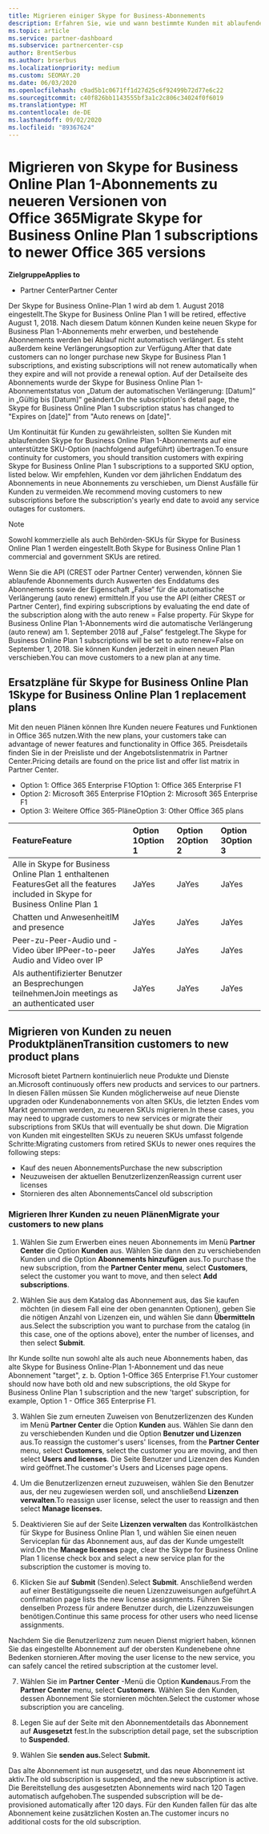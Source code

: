 ```yaml
---
title: Migrieren einiger Skype for Business-Abonnements
description: Erfahren Sie, wie und wann bestimmte Kunden mit ablaufenden Skype for Business Online Plan 1-Abonnements zu neuen Office 365-Versionen migriert werden.
ms.topic: article
ms.service: partner-dashboard
ms.subservice: partnercenter-csp
author: BrentSerbus
ms.author: brserbus
ms.localizationpriority: medium
ms.custom: SEOMAY.20
ms.date: 06/03/2020
ms.openlocfilehash: c9ad5b1c0671ff1d27d25c6f92499b72d77e6c22
ms.sourcegitcommit: c40f826bb1143555bf3a1c2c806c34024f0f6019
ms.translationtype: MT
ms.contentlocale: de-DE
ms.lasthandoff: 09/02/2020
ms.locfileid: "89367624"
---
```

# <a name="migrate-skype-for-business-online-plan-1-subscriptions-to-newer-office-365-versions"></a><span data-ttu-id="a6ee4-103">Migrieren von Skype for Business Online Plan 1-Abonnements zu neueren Versionen von Office 365</span><span class="sxs-lookup"><span data-stu-id="a6ee4-103">Migrate Skype for Business Online Plan 1 subscriptions to newer Office 365 versions</span></span>

<span data-ttu-id="a6ee4-104">**Zielgruppe**</span><span class="sxs-lookup"><span data-stu-id="a6ee4-104">**Applies to**</span></span>

- <span data-ttu-id="a6ee4-105">Partner Center</span><span class="sxs-lookup"><span data-stu-id="a6ee4-105">Partner Center</span></span>

<span data-ttu-id="a6ee4-106">Der Skype for Business Online-Plan 1 wird ab dem 1. August 2018 eingestellt.</span><span class="sxs-lookup"><span data-stu-id="a6ee4-106">The Skype for Business Online Plan 1 will be retired, effective August 1, 2018.</span></span> <span data-ttu-id="a6ee4-107">Nach diesem Datum können Kunden keine neuen Skype for Business Plan 1-Abonnements mehr erwerben, und bestehende Abonnements werden bei Ablauf nicht automatisch verlängert. Es steht außerdem keine Verlängerungsoption zur Verfügung.</span><span class="sxs-lookup"><span data-stu-id="a6ee4-107">After that date customers can no longer purchase new Skype for Business Plan 1 subscriptions, and existing subscriptions will not renew automatically when they expire and will not provide a renewal option.</span></span> <span data-ttu-id="a6ee4-108">Auf der Detailseite des Abonnements wurde der Skype for Business Online Plan 1-Abonnementstatus von „Datum der automatischen Verlängerung: [Datum]“ in „Gültig bis [Datum]“ geändert.</span><span class="sxs-lookup"><span data-stu-id="a6ee4-108">On the subscription's detail page, the Skype for Business Online Plan 1 subscription status has changed to "Expires on [date]" from "Auto renews on [date]".</span></span>  

<span data-ttu-id="a6ee4-109">Um Kontinuität für Kunden zu gewährleisten, sollten Sie Kunden mit ablaufenden Skype for Business Online Plan 1-Abonnements auf eine unterstützte SKU-Option (nachfolgend aufgeführt) übertragen.</span><span class="sxs-lookup"><span data-stu-id="a6ee4-109">To ensure continuity for customers, you should transition customers with expiring Skype for Business Online Plan 1 subscriptions to a supported SKU option, listed below.</span></span> <span data-ttu-id="a6ee4-110">Wir empfehlen, Kunden vor dem jährlichen Enddatum des Abonnements in neue Abonnements zu verschieben, um Dienst Ausfälle für Kunden zu vermeiden.</span><span class="sxs-lookup"><span data-stu-id="a6ee4-110">We recommend moving customers to new subscriptions before the subscription's yearly end date to avoid any service outages for customers.</span></span> 

>[!NOTE]
><span data-ttu-id="a6ee4-111">Sowohl kommerzielle als auch Behörden-SKUs für Skype for Business Online Plan 1 werden eingestellt.</span><span class="sxs-lookup"><span data-stu-id="a6ee4-111">Both Skype for Business Online Plan 1 commercial and government SKUs are retired.</span></span>

<span data-ttu-id="a6ee4-112">Wenn Sie die API (CREST oder Partner Center) verwenden, können Sie ablaufende Abonnements durch Auswerten des Enddatums des Abonnements sowie der Eigenschaft „False“ für die automatische Verlängerung (auto renew) ermitteln.</span><span class="sxs-lookup"><span data-stu-id="a6ee4-112">If you use the API (either CREST or Partner Center), find expiring subscriptions by evaluating the end date of the subscription along with the auto renew = False property.</span></span> <span data-ttu-id="a6ee4-113">Für Skype for Business Online Plan 1-Abonnements wird die automatische Verlängerung (auto renew) am 1. September 2018 auf „False“ festgelegt.</span><span class="sxs-lookup"><span data-stu-id="a6ee4-113">The Skype for Business Online Plan 1 subscriptions will be set to auto renew=False on September 1, 2018.</span></span> <span data-ttu-id="a6ee4-114">Sie können Kunden jederzeit in einen neuen Plan verschieben.</span><span class="sxs-lookup"><span data-stu-id="a6ee4-114">You can move customers to a new plan at any time.</span></span> 

## <a name="skype-for-business-online-plan-1-replacement-plans"></a><span data-ttu-id="a6ee4-115">Ersatzpläne für Skype for Business Online Plan 1</span><span class="sxs-lookup"><span data-stu-id="a6ee4-115">Skype for Business Online Plan 1 replacement plans</span></span>

<span data-ttu-id="a6ee4-116">Mit den neuen Plänen können Ihre Kunden neuere Features und Funktionen in Office 365 nutzen.</span><span class="sxs-lookup"><span data-stu-id="a6ee4-116">With the new plans, your customers take can advantage of newer features and functionality in Office 365.</span></span> <span data-ttu-id="a6ee4-117">Preisdetails finden Sie in der Preisliste und der Angebotslistenmatrix in Partner Center.</span><span class="sxs-lookup"><span data-stu-id="a6ee4-117">Pricing details are found on the price list and offer list matrix in Partner Center.</span></span> 

- <span data-ttu-id="a6ee4-118">Option 1: Office 365 Enterprise F1</span><span class="sxs-lookup"><span data-stu-id="a6ee4-118">Option 1: Office 365 Enterprise F1</span></span>
- <span data-ttu-id="a6ee4-119">Option 2: Microsoft 365 Enterprise F1</span><span class="sxs-lookup"><span data-stu-id="a6ee4-119">Option 2: Microsoft 365 Enterprise F1</span></span>
- <span data-ttu-id="a6ee4-120">Option 3: Weitere Office 365-Pläne</span><span class="sxs-lookup"><span data-stu-id="a6ee4-120">Option 3: Other Office 365 plans</span></span>

|<span data-ttu-id="a6ee4-121">**Feature**</span><span class="sxs-lookup"><span data-stu-id="a6ee4-121">**Feature**</span></span>    |<span data-ttu-id="a6ee4-122">**Option 1**</span><span class="sxs-lookup"><span data-stu-id="a6ee4-122">**Option 1**</span></span>   |<span data-ttu-id="a6ee4-123">**Option 2**</span><span class="sxs-lookup"><span data-stu-id="a6ee4-123">**Option 2**</span></span>   |<span data-ttu-id="a6ee4-124">**Option 3**</span><span class="sxs-lookup"><span data-stu-id="a6ee4-124">**Option 3**</span></span>   |
|:-----------------|:-----------------|:-------------|:------------|
|<span data-ttu-id="a6ee4-125">Alle in Skype for Business Online Plan 1 enthaltenen Features</span><span class="sxs-lookup"><span data-stu-id="a6ee4-125">Get all the features included in Skype for Business Online Plan 1</span></span>|<span data-ttu-id="a6ee4-126">Ja</span><span class="sxs-lookup"><span data-stu-id="a6ee4-126">Yes</span></span>   |<span data-ttu-id="a6ee4-127">Ja</span><span class="sxs-lookup"><span data-stu-id="a6ee4-127">Yes</span></span>   |<span data-ttu-id="a6ee4-128">Ja</span><span class="sxs-lookup"><span data-stu-id="a6ee4-128">Yes</span></span>   |
|<span data-ttu-id="a6ee4-129">Chatten und Anwesenheit</span><span class="sxs-lookup"><span data-stu-id="a6ee4-129">IM and presence</span></span> |<span data-ttu-id="a6ee4-130">Ja</span><span class="sxs-lookup"><span data-stu-id="a6ee4-130">Yes</span></span>   |<span data-ttu-id="a6ee4-131">Ja</span><span class="sxs-lookup"><span data-stu-id="a6ee4-131">Yes</span></span>   |<span data-ttu-id="a6ee4-132">Ja</span><span class="sxs-lookup"><span data-stu-id="a6ee4-132">Yes</span></span>   |
|<span data-ttu-id="a6ee4-133">Peer-zu-Peer-Audio und -Video über IP</span><span class="sxs-lookup"><span data-stu-id="a6ee4-133">Peer-to-peer Audio and Video over IP</span></span>|<span data-ttu-id="a6ee4-134">Ja</span><span class="sxs-lookup"><span data-stu-id="a6ee4-134">Yes</span></span>   |<span data-ttu-id="a6ee4-135">Ja</span><span class="sxs-lookup"><span data-stu-id="a6ee4-135">Yes</span></span>   |<span data-ttu-id="a6ee4-136">Ja</span><span class="sxs-lookup"><span data-stu-id="a6ee4-136">Yes</span></span>   
|<span data-ttu-id="a6ee4-137">Als authentifizierter Benutzer an Besprechungen teilnehmen</span><span class="sxs-lookup"><span data-stu-id="a6ee4-137">Join meetings as an authenticated user</span></span>| <span data-ttu-id="a6ee4-138">Ja</span><span class="sxs-lookup"><span data-stu-id="a6ee4-138">Yes</span></span>   |<span data-ttu-id="a6ee4-139">Ja</span><span class="sxs-lookup"><span data-stu-id="a6ee4-139">Yes</span></span>   |<span data-ttu-id="a6ee4-140">Ja</span><span class="sxs-lookup"><span data-stu-id="a6ee4-140">Yes</span></span>   |

## <a name="transition-customers-to-new-product-plans"></a><span data-ttu-id="a6ee4-141">Migrieren von Kunden zu neuen Produktplänen</span><span class="sxs-lookup"><span data-stu-id="a6ee4-141">Transition customers to new product plans</span></span>

<span data-ttu-id="a6ee4-142">Microsoft bietet Partnern kontinuierlich neue Produkte und Dienste an.</span><span class="sxs-lookup"><span data-stu-id="a6ee4-142">Microsoft continuously offers new products and services to our partners.</span></span> <span data-ttu-id="a6ee4-143">In diesen Fällen müssen Sie Kunden möglicherweise auf neue Dienste upgraden oder Kundenabonnements von alten SKUs, die letzten Endes vom Markt genommen werden, zu neueren SKUs migrieren.</span><span class="sxs-lookup"><span data-stu-id="a6ee4-143">In these cases, you may need to upgrade customers to new services or migrate their subscriptions from SKUs that will eventually be shut down.</span></span> <span data-ttu-id="a6ee4-144">Die Migration von Kunden mit eingestellten SKUs zu neueren SKUs umfasst folgende Schritte:</span><span class="sxs-lookup"><span data-stu-id="a6ee4-144">Migrating customers from retired SKUs to newer ones requires the following steps:</span></span>

- <span data-ttu-id="a6ee4-145">Kauf des neuen Abonnements</span><span class="sxs-lookup"><span data-stu-id="a6ee4-145">Purchase the new subscription</span></span>
- <span data-ttu-id="a6ee4-146">Neuzuweisen der aktuellen Benutzerlizenzen</span><span class="sxs-lookup"><span data-stu-id="a6ee4-146">Reassign current user licenses</span></span>
- <span data-ttu-id="a6ee4-147">Stornieren des alten Abonnements</span><span class="sxs-lookup"><span data-stu-id="a6ee4-147">Cancel old subscription</span></span>

### <a name="migrate-your-customers-to-new-plans"></a><span data-ttu-id="a6ee4-148">Migrieren Ihrer Kunden zu neuen Plänen</span><span class="sxs-lookup"><span data-stu-id="a6ee4-148">Migrate your customers to new plans</span></span>

1. <span data-ttu-id="a6ee4-149">Wählen Sie zum Erwerben eines neuen Abonnements im Menü **Partner Center** die Option **Kunden** aus. Wählen Sie dann den zu verschiebenden Kunden und die Option **Abonnements hinzufügen** aus.</span><span class="sxs-lookup"><span data-stu-id="a6ee4-149">To purchase the new subscription, from the **Partner Center menu**, select **Customers**, select the customer you want to move, and then select **Add subscriptions**.</span></span>

2. <span data-ttu-id="a6ee4-150">Wählen Sie aus dem Katalog das Abonnement aus, das Sie kaufen möchten (in diesem Fall eine der oben genannten Optionen), geben Sie die nötigen Anzahl von Lizenzen ein, und wählen Sie dann **Übermitteln** aus.</span><span class="sxs-lookup"><span data-stu-id="a6ee4-150">Select the subscription you want to purchase from the catalog (in this case, one of the options above), enter the number of licenses, and then select **Submit**.</span></span> 

<span data-ttu-id="a6ee4-151">Ihr Kunde sollte nun sowohl alte als auch neue Abonnements haben, das alte Skype for Business Online-Plan 1-Abonnement und das neue Abonnement "target", z. b. Option 1-Office 365 Enterprise F1.</span><span class="sxs-lookup"><span data-stu-id="a6ee4-151">Your customer should now have both old and new subscriptions, the old Skype for Business Online Plan 1  subscription and the new 'target' subscription, for example, Option 1 - Office 365 Enterprise F1.</span></span>

3. <span data-ttu-id="a6ee4-152">Wählen Sie zum erneuten Zuweisen von Benutzerlizenzen des Kunden im Menü **Partner Center** die Option **Kunden** aus. Wählen Sie dann den zu verschiebenden Kunden und die Option **Benutzer und Lizenzen** aus.</span><span class="sxs-lookup"><span data-stu-id="a6ee4-152">To reassign the customer's users' licenses, from the **Partner Center** menu, select **Customers**, select the customer you are moving, and then select **Users and licenses**.</span></span> <span data-ttu-id="a6ee4-153">Die Seite Benutzer und Lizenzen des Kunden wird geöffnet.</span><span class="sxs-lookup"><span data-stu-id="a6ee4-153">The customer's Users and Licenses page opens.</span></span>

4. <span data-ttu-id="a6ee4-154">Um die Benutzerlizenzen erneut zuzuweisen, wählen Sie den Benutzer aus, der neu zugewiesen werden soll, und anschließend **Lizenzen verwalten**.</span><span class="sxs-lookup"><span data-stu-id="a6ee4-154">To reassign user license, select the user to reassign and then select **Manage licenses.**</span></span>

5. <span data-ttu-id="a6ee4-155">Deaktivieren Sie auf der Seite **Lizenzen verwalten** das Kontrollkästchen für Skype for Business Online Plan 1, und wählen Sie einen neuen Serviceplan für das Abonnement aus, auf das der Kunde umgestellt wird.</span><span class="sxs-lookup"><span data-stu-id="a6ee4-155">On the **Manage licenses** page, clear the Skype for Business Online Plan 1 license check box and select a new service plan for the subscription the customer is moving to.</span></span>

6. <span data-ttu-id="a6ee4-156">Klicken Sie auf **Submit** (Senden).</span><span class="sxs-lookup"><span data-stu-id="a6ee4-156">Select **Submit**.</span></span> <span data-ttu-id="a6ee4-157">Anschließend werden auf einer Bestätigungsseite die neuen Lizenzzuweisungen aufgeführt.</span><span class="sxs-lookup"><span data-stu-id="a6ee4-157">A confirmation page lists the new license assignments.</span></span> <span data-ttu-id="a6ee4-158">Führen Sie denselben Prozess für andere Benutzer durch, die Lizenzzuweisungen benötigen.</span><span class="sxs-lookup"><span data-stu-id="a6ee4-158">Continue this same process for other users who need license assignments.</span></span>

<span data-ttu-id="a6ee4-159">Nachdem Sie die Benutzerlizenz zum neuen Dienst migriert haben, können Sie das eingestellte Abonnement auf der obersten Kundenebene ohne Bedenken stornieren.</span><span class="sxs-lookup"><span data-stu-id="a6ee4-159">After moving the user license to the new service, you can safely cancel the retired subscription at the customer level.</span></span>

7. <span data-ttu-id="a6ee4-160">Wählen Sie im **Partner Center** -Menü die Option **Kunden**aus.</span><span class="sxs-lookup"><span data-stu-id="a6ee4-160">From the **Partner Center** menu, select **Customers**.</span></span> <span data-ttu-id="a6ee4-161">Wählen Sie den Kunden, dessen Abonnement Sie stornieren möchten.</span><span class="sxs-lookup"><span data-stu-id="a6ee4-161">Select the customer whose subscription you are canceling.</span></span>

8. <span data-ttu-id="a6ee4-162">Legen Sie auf der Seite mit den Abonnementdetails das Abonnement auf **Ausgesetzt** fest.</span><span class="sxs-lookup"><span data-stu-id="a6ee4-162">In the subscription detail page, set the subscription to **Suspended**.</span></span>

9. <span data-ttu-id="a6ee4-163">Wählen Sie **senden aus.**</span><span class="sxs-lookup"><span data-stu-id="a6ee4-163">Select **Submit.**</span></span>

<span data-ttu-id="a6ee4-164">Das alte Abonnement ist nun ausgesetzt, und das neue Abonnement ist aktiv.</span><span class="sxs-lookup"><span data-stu-id="a6ee4-164">The old subscription is suspended, and the new subscription is active.</span></span> <span data-ttu-id="a6ee4-165">Die Bereitstellung des ausgesetzten Abonnements wird nach 120 Tagen automatisch aufgehoben.</span><span class="sxs-lookup"><span data-stu-id="a6ee4-165">The suspended subscription will be de-provisioned automatically after 120 days.</span></span> <span data-ttu-id="a6ee4-166">Für den Kunden fallen für das alte Abonnement keine zusätzlichen Kosten an.</span><span class="sxs-lookup"><span data-stu-id="a6ee4-166">The customer incurs no additional costs for the old subscription.</span></span>

